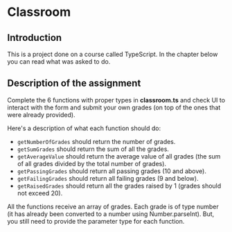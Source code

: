 # Classroom

## Introduction

This is a project done on a course called TypeScript. In the chapter below you can read what was asked to do.

## Description of the assignment

Complete the 6 functions with proper types in **classroom.ts** and check UI to interact with the form and submit your own grades (on top of the ones that were already provided).

Here's a description of what each function should do:

- `getNumberOfGrades` should return the number of grades.
- `getSumGrades` should return the sum of all the grades.
- `getAverageValue` should return the average value of all grades (the sum of all grades divided by the total number of grades).
- `getPassingGrades` should return all passing grades (10 and above).
- `getFailingGrades` should return all failing grades (9 and below).
- `getRaisedGrades` should return all the grades raised by 1 (grades should not exceed 20).

All the functions receive an array of grades. Each grade is of type number (it has already been converted to a number using Number.parseInt). But, you still need to provide the parameter type for each function.
